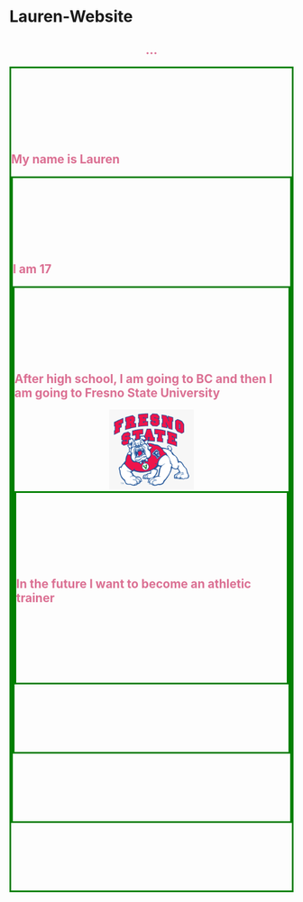 # Lauren-Website
<!DOCTYPE html>
<html>

<head>
  <meta charset="utf-8">
  <meta name="viewport" content="width=device-width">
  <title>replit</title>
  <link href="style.css" rel="stylesheet" type="text/css" />
</head>
<style>
.center {
  padding: 120px 0;
  border: 3px solid green;
}
</style>

<body 
  <p style="background-image: url(bckflower.png);"</p> 
 <center> <h2 style="color:palevioletred";>...</h2></center>
  <div class="center">
  <h2 style="color:palevioletred";"> My name is Lauren</h2>
  <div class="center">
  <h2 style="color:palevioletred";"> I am 17</h2>
  <div class="center">
  <h2 style="color:palevioletred";">After high school, I am going to BC and then I am going to Fresno State University </h2>
  <center> <img src="fresnostate.webp"; width="150px"></img></center> 
  <div class="center">
  <h2 style="color:palevioletred";"> In the future I want to become an athletic trainer</h2>
  <script src="script.js"></script>
</body>

</html>
